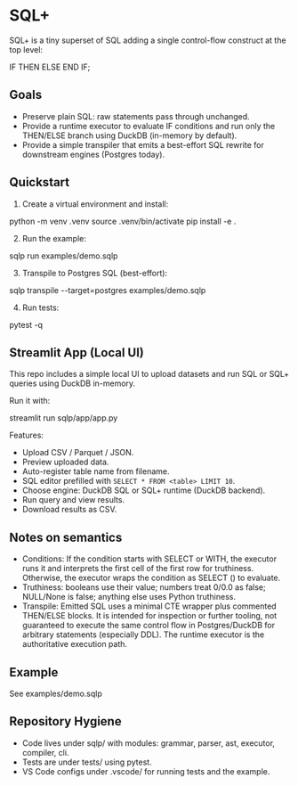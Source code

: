 SQL+
====

SQL+ is a tiny superset of SQL adding a single control-flow construct at the top level:

  IF <condition> THEN
    <statements>
  ELSE
    <statements>
  END IF;

Goals
-----
- Preserve plain SQL: raw statements pass through unchanged.
- Provide a runtime executor to evaluate IF conditions and run only the THEN/ELSE branch using DuckDB (in-memory by default).
- Provide a simple transpiler that emits a best-effort SQL rewrite for downstream engines (Postgres today).

Quickstart
----------

1) Create a virtual environment and install:

  python -m venv .venv
  source .venv/bin/activate
  pip install -e .

2) Run the example:

  sqlp run examples/demo.sqlp

3) Transpile to Postgres SQL (best-effort):

  sqlp transpile --target=postgres examples/demo.sqlp

4) Run tests:

  pytest -q

Streamlit App (Local UI)
------------------------
This repo includes a simple local UI to upload datasets and run SQL or SQL+ queries using DuckDB in-memory.

Run it with:

  streamlit run sqlp/app/app.py

Features:
- Upload CSV / Parquet / JSON.
- Preview uploaded data.
- Auto-register table name from filename.
- SQL editor prefilled with `SELECT * FROM <table> LIMIT 10`.
- Choose engine: DuckDB SQL or SQL+ runtime (DuckDB backend).
- Run query and view results.
- Download results as CSV.

Notes on semantics
------------------
- Conditions: If the condition starts with SELECT or WITH, the executor runs it and interprets the first cell of the first row for truthiness. Otherwise, the executor wraps the condition as SELECT (<expr>) to evaluate.
- Truthiness: booleans use their value; numbers treat 0/0.0 as false; NULL/None is false; anything else uses Python truthiness.
- Transpile: Emitted SQL uses a minimal CTE wrapper plus commented THEN/ELSE blocks. It is intended for inspection or further tooling, not guaranteed to execute the same control flow in Postgres/DuckDB for arbitrary statements (especially DDL). The runtime executor is the authoritative execution path.

Example
-------
See examples/demo.sqlp

Repository Hygiene
------------------
- Code lives under sqlp/ with modules: grammar, parser, ast, executor, compiler, cli.
- Tests are under tests/ using pytest.
- VS Code configs under .vscode/ for running tests and the example.
